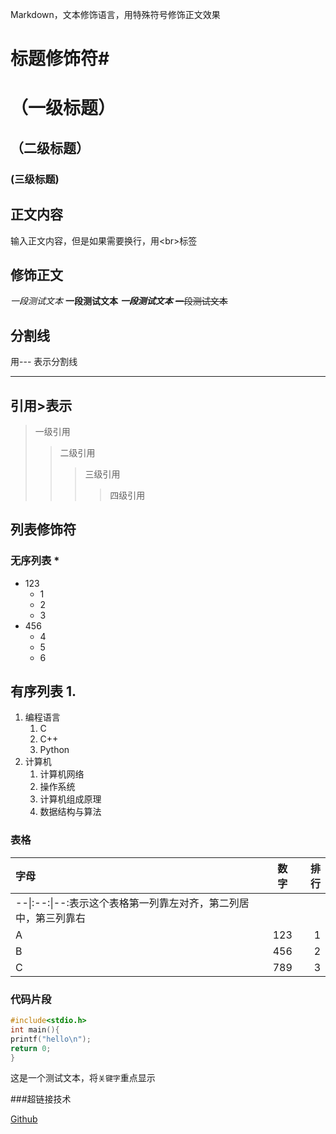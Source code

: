 Markdown，文本修饰语言，用特殊符号修饰正文效果

# 标题修饰符\#
# （一级标题）
## （二级标题）
### (三级标题)

## 正文内容
输入正文内容，但是如果需要换行，用\<br\>标签

## 修饰正文
*一段测试文本*
**一段测试文本**
***一段测试文本***
~~一段测试文本~~

## 分割线
用\-\-\- 表示分割线

---

## 引用\>表示
> 一级引用
> > 二级引用
> > > 三级引用
> > >
> > > > 四级引用

## 列表修饰符
### 无序列表 \*
* 123
  * 1
  * 2
  * 3
* 456
  * 4
  * 5
  * 6

## 有序列表 1.
1. 编程语言
   1. C
   2. C++
   3. Python
2. 计算机
   1. 计算机网络
   2. 操作系统
   3. 计算机组成原理
   4. 数据结构与算法

### 表格
字母|数字|排行
:--|:--:|--:
--\|:--:\|--:表示这个表格第一列靠左对齐，第二列居中，第三列靠右||
A|123|1
B|456|2
C|789|3

### 代码片段
```C
#include<stdio.h>
int main(){
printf("hello\n");
return 0;
}
```
这是一个测试文本，将`关键字`重点显示

###超链接技术

[Github](https://www.github.com "点击访问")









